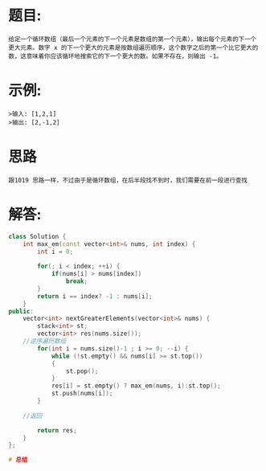 # 题目:
    给定一个循环数组（最后一个元素的下一个元素是数组的第一个元素），输出每个元素的下一个更大元素。数字 x 的下一个更大的元素是按数组遍历顺序，这个数字之后的第一个比它更大的数，这意味着你应该循环地搜索它的下一个更大的数。如果不存在，则输出 -1。

# 示例:
    
    >输入: [1,2,1]
    >输出: [2,-1,2]

# 思路
    跟1019 思路一样，不过由于是循环数组，在后半段找不到时，我们需要在前一段进行查找
# 解答:
```c++
class Solution {
    int max_em(const vector<int>& nums, int index) {
        int i = 0;
        
        for(; i < index; ++i) {
            if(nums[i] > nums[index]) 
                break;
        }
        return i == index? -1 : nums[i];
    }
public:
    vector<int> nextGreaterElements(vector<int>& nums) {
        stack<int> st; 
        vector<int> res(nums.size());
    //逆序遍历数组
        for(int i = nums.size()-1 ; i >= 0; --i) {
            while (!st.empty() && nums[i] >= st.top())
            {
                st.pop();
            }
            res[i] = st.empty() ? max_em(nums, i):st.top();
            st.push(nums[i]);
        }
    
    //返回

        return res;
    }
};

# 总结
    